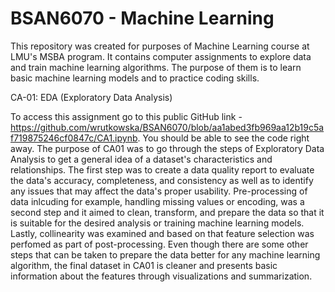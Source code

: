 # BSAN6070 - Machine Learning

This repository was created for purposes of Machine Learning course at LMU's MSBA program. It contains computer assignments to explore data and train machine learning algorithms. The purpose of them is to learn basic machine learning models and to practice coding skills. 


CA-01: EDA (Exploratory Data Analysis)

To access this assignment go to this public GitHub link - https://github.com/wrutkowska/BSAN6070/blob/aa1abed3fb969aa12b19c5af719875246cf0847c/CA1.ipynb.
You should be able to see the code right away. 
The purpose of CA01 was to go through the steps of Exploratory Data Analysis to get a general idea of a dataset's characteristics and relationships. The first step was to create a data quality report to evaluate the data's accuracy, completeness, and consistency as well as to identify any issues that may affect the data's proper usability. Pre-processing of data inlcuding for example, handling missing values or encoding, was a second step and it aimed to clean, transform, and prepare the data so that it is suitable for the desired analysis or training machine learning models. Lastly, collinearity was examined and based on that feature selection was perfomed as part of post-processing. Even though there are some other steps that can be taken to prepare the data better for any machine learning algorithm, the final dataset in CA01 is cleaner and presents basic information about the features through visualizations and summarization. 

